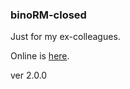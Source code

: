 ### binoRM-closed
Just for my ex-colleagues.

Online is [here](https://ggeniy-ua.github.io/binoRM-closed/).

ver 2.0.0